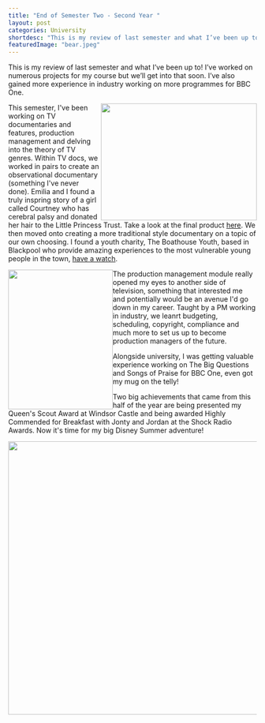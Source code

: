 ```yaml
---
title: "End of Semester Two - Second Year "
layout: post
categories: University
shortdesc: "This is my review of last semester and what I’ve been up to! I’ve worked on numerous projects for my course but we’ll get into that soon. I’ve also gained more experience in industry working on more programmes for BBC One."
featuredImage: "bear.jpeg"
---
```

<p>This is my review of last semester and what I&rsquo;ve been up to! I&rsquo;ve worked on numerous projects for my course but we&rsquo;ll get into that soon. I&rsquo;ve also gained more experience in industry working on more programmes for BBC One.</p>
<p><img style="float: right;" src="https://jordanshuck.uk/images/blog/Courtney.jpeg" alt="" width="316" height="237" /></p>
<p>This semester, I've been working on TV documentaries and features, production management and delving into the theory of TV genres. Within TV docs, we worked in pairs to create an observational documentary (something I've never done). Emilia and I found a truly inspring story of a girl called Courtney who has cerebral palsy and donated her hair to the Little Princess Trust. Take a look at the final product <a href="https://youtu.be/zvmylJRzFlQ" target="_blank" rel="noopener">here</a>. We then moved onto creating a more traditional style documentary on a topic of our own choosing. I found a youth charity, The Boathouse Youth, based in Blackpool who provide amazing experiences to the most vulnerable young people in the town, <a href="https://youtu.be/b4DV8P_d7AE" target="_blank" rel="noopener">have a watch</a>.</p>
<p><img style="float: left;" src="https://jordanshuck.uk/images/blog/TBGMug.jpeg" alt="" width="212" height="283" />The production management module really opened my eyes to another side of television, something that interested me and potentially would be an avenue I'd go down in my career. Taught by a PM working in industry, we leanrt budgeting, scheduling, copyright, compliance and much more to set us up to become production managers of the future.&nbsp;</p>
<p>Alongside university, I was getting valuable experience working on The Big Questions and Songs of Praise for BBC One, even got my mug on the telly!</p>
<p>Two big achievements that came from this half of the year are being presented my Queen's Scout Award at Windsor Castle and being awarded Highly Commended for Breakfast with Jonty and Jordan at the Shock Radio Awards. Now it's time for my big Disney Summer adventure!</p>
<p><img src="https://jordanshuck.uk/images/blog/Windsor.jpeg" alt="" width="653" height="554" /></p>
